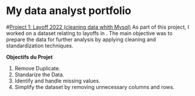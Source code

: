 # My data analyst portfolio

#[Project 1: Layoff 2022 (cleaning data whith Mysql)](https://github.com/jeff541/2022-layoff-data-cleaning-project/blob/main/data_cleaning.sql)
As part of this project, I worked on a dataset relating to layoffs in . 
The main objective was to prepare the data for further analysis by applying cleaning and standardization techniques.

**Objectifs du Projet**
  1. Remove Duplicate.
  2. Standarize the Data.
  3. Identify and handle missing values.
  4. Simplify the dataset by removing unnecessary columns and rows.
